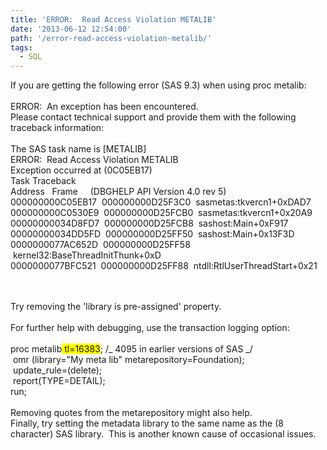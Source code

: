 ```yaml
---
title: 'ERROR:  Read Access Violation METALIB'
date: '2013-06-12 12:54:00'
path: '/error-read-access-violation-metalib/'
tags:
  - SQL
---
```


If you are getting the following error (SAS 9.3) when using proc metalib:<br /><br />ERROR: &nbsp;An exception has been encountered.<br />Please contact technical support and provide them with the following traceback information:<br /><br />The SAS task name is [METALIB]<br />ERROR: &nbsp;Read Access Violation METALIB<br />Exception occurred at (0C05EB17)<br />Task Traceback<br />Address &nbsp; Frame &nbsp; &nbsp; (DBGHELP API Version 4.0 rev 5)<br />000000000C05EB17 &nbsp;000000000D25F3C0 &nbsp;sasmetas:tkvercn1+0xDAD7<br />000000000C0530E9 &nbsp;000000000D25FCB0 &nbsp;sasmetas:tkvercn1+0x20A9<br />00000000034D8FD7 &nbsp;000000000D25FCB8 &nbsp;sashost:Main+0xF917<br />00000000034DD5FD &nbsp;000000000D25FF50 &nbsp;sashost:Main+0x13F3D<br />0000000077AC652D &nbsp;000000000D25FF58 &nbsp;kernel32:BaseThreadInitThunk+0xD<br />0000000077BFC521 &nbsp;000000000D25FF88 &nbsp;ntdll:RtlUserThreadStart+0x21<br /><div><br /></div><div><br /></div><div>Try removing the 'library is pre-assigned' property.<br /><br />For further help with debugging, use the transaction logging option:<br /><br />proc metalib<span style="background-color: yellow;"> tl=16383</span>; /_ 4095 in earlier versions of SAS _/<br />&nbsp;omr (library="My meta lib" metarepository=Foundation);<br />&nbsp;update_rule=(delete);<br />&nbsp;report(TYPE=DETAIL);<br />run;<br /><br />Removing quotes from the metarepository might also help.<br />Finally, try setting the metadata library to the same name as the (8 character) SAS library. &nbsp;This is another known cause of occasional issues.</div>
